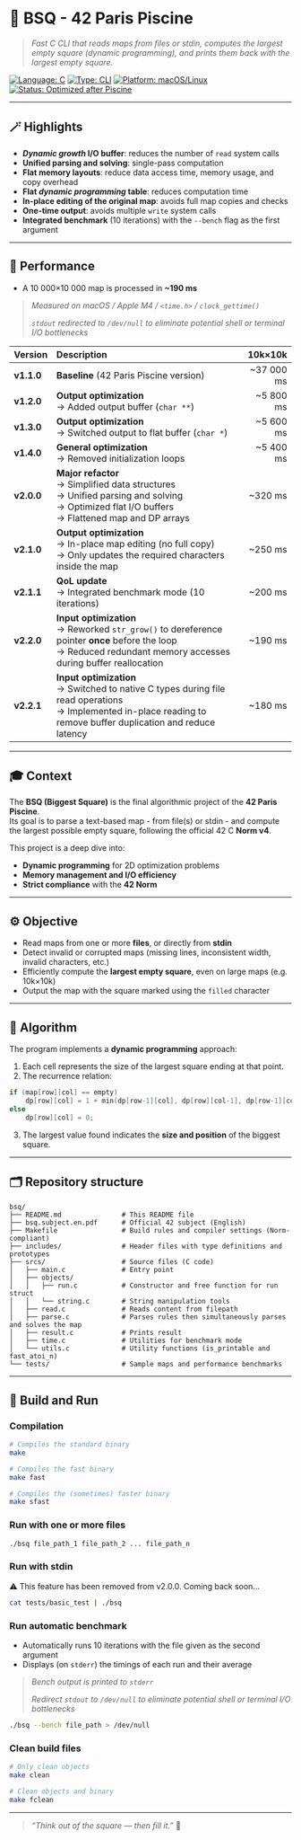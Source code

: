 # 🧩 **BSQ - 42 Paris Piscine**

> _Fast C CLI that reads maps from files or stdin, computes the largest empty square (dynamic programming), and prints them back with the largest empty square._

[![Language: C](https://img.shields.io/badge/language-C-lightgrey)](https://en.wikipedia.org/wiki/C_(programming_language))
[![Type: CLI](https://img.shields.io/badge/type-CLI-8b949e)]()
[![Platform: macOS/Linux](https://img.shields.io/badge/platform-macOS%20%26%20Linux-blue)](https://en.wikipedia.org/wiki/Unix-like)
[![Status: Optimized after Piscine](https://img.shields.io/badge/status-Optimized%20after%20Piscine-darkgreen)]()

---

## 🪄 Highlights

- **_Dynamic growth_ I/O buffer**: reduces the number of `read` system calls  
- **Unified parsing and solving**: single-pass computation  
- **Flat memory layouts**: reduce data access time, memory usage, and copy overhead  
- **Flat _dynamic programming_ table**: reduces computation time  
- **In-place editing of the original map**: avoids full map copies and checks  
- **One-time output**: avoids multiple `write` system calls  
- **Integrated benchmark** (10 iterations) with the `--bench` flag as the first argument

---

## 🚀 Performance
- A 10 000×10 000 map is processed in **~190 ms**

> _Measured on macOS / Apple M4 / `<time.h>` / `clock_gettime()`_
> 
> _`stdout` redirected to `/dev/null` to eliminate potential shell or terminal I/O bottlenecks_

| Version | Description | 10k×10k |
|:----------|:-------------|------------------------------:|
| **v1.1.0** | **Baseline** (42 Paris Piscine version) | ~37 000 ms |
| **v1.2.0** | **Output optimization**<br>→ Added output buffer (`char **`) | ~5 800 ms |
| **v1.3.0** | **Output optimization**<br>→ Switched output to flat buffer (`char *`) | ~5 600 ms |
| **v1.4.0** | **General optimization**<br>→ Removed initialization loops | ~5 400 ms |
| **v2.0.0** | **Major refactor**<br>→ Simplified data structures<br>→ Unified parsing and solving<br>→ Optimized flat I/O buffers<br>→ Flattened map and DP arrays | ~320 ms |
| **v2.1.0** | **Output optimization**<br>→ In-place map editing (no full copy)<br>→ Only updates the required characters inside the map | ~250 ms |
| **v2.1.1** | **QoL update**<br>→ Integrated benchmark mode (10 iterations) | ~200 ms |
| **v2.2.0** | **Input optimization**<br>→ Reworked `str_grow()` to dereference pointer **once** before the loop<br>→ Reduced redundant memory accesses during buffer reallocation | ~190 ms |
| **v2.2.1** | **Input optimization**<br>→ Switched to native C types during file read operations<br>→ Implemented in-place reading to remove buffer duplication and reduce latency | ~180 ms |

---

## 🎓 **Context**

The **BSQ (Biggest Square)** is the final algorithmic project of the **42 Paris Piscine**.  
Its goal is to parse a text-based map - from file(s) or stdin - and compute the largest possible empty square, following the official 42 C **Norm v4**.

This project is a deep dive into:
- **Dynamic programming** for 2D optimization problems  
- **Memory management and I/O efficiency**  
- **Strict compliance** with the **42 Norm**

---

## ⚙️ **Objective**

- Read maps from one or more **files**, or directly from **stdin**  
- Detect invalid or corrupted maps (missing lines, inconsistent width, invalid characters, etc.)  
- Efficiently compute the **largest empty square**, even on large maps (e.g. 10k×10k)  
- Output the map with the square marked using the `filled` character

---

## 🧩 **Algorithm**

The program implements a **dynamic programming** approach:
1. Each cell represents the size of the largest square ending at that point.  
2. The recurrence relation:
```c
if (map[row][col] == empty)
	dp[row][col] = 1 + min(dp[row-1][col], dp[row][col-1], dp[row-1][col-1]);
else
	dp[row][col] = 0;
```
3. The largest value found indicates the **size and position** of the biggest square.

---

## 🗂️ **Repository structure**

```
bsq/
├── README.md				# This README file
├── bsq.subject.en.pdf		# Official 42 subject (English)
├── Makefile				# Build rules and compiler settings (Norm-compliant)
├── includes/				# Header files with type definitions and prototypes
├── srcs/					# Source files (C code)
│   ├── main.c				# Entry point
│   ├── objects/
│   │   ├── run.c			# Constructor and free function for run struct
│   │   └── string.c		# String manipulation tools
│   ├── read.c				# Reads content from filepath
│   ├── parse.c				# Parses rules then simultaneously parses and solves the map
│   ├── result.c			# Prints result
│   ├── time.c				# Utilities for benchmark mode
│   └── utils.c				# Utility functions (is_printable and fast_atoi_n)
└── tests/					# Sample maps and performance benchmarks
```

---

## 🧰 **Build and Run**

### Compilation
```bash
# Compiles the standard binary
make

# Compiles the fast binary
make fast

# Compiles the (sometimes) faster binary
make sfast
```

### Run with one or more files
```bash
./bsq file_path_1 file_path_2 ... file_path_n
```

### Run with stdin
⚠️ This feature has been removed from v2.0.0.
Coming back soon...
```bash
cat tests/basic_test | ./bsq
```

### Run automatic benchmark
- Automatically runs 10 iterations with the file given as the second argument
- Displays (on `stderr`) the timings of each run and their average
> _Bench output is printed to `stderr`_
> 
> _Redirect `stdout` to `/dev/null` to eliminate potential shell or terminal I/O bottlenecks_
```bash
./bsq --bench file_path > /dev/null
```

### Clean build files
```bash
# Only clean objects
make clean

# Clean objects and binary
make fclean
```

---

> _“Think out of the square — then fill it.”_ 🧠
